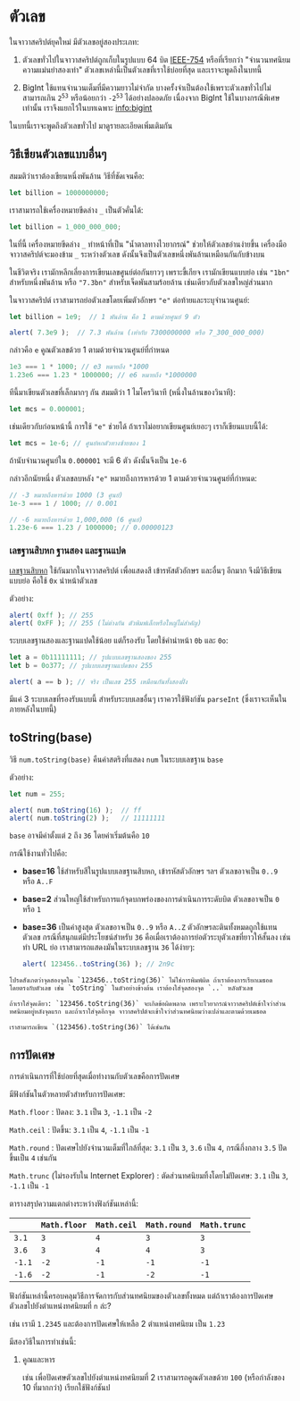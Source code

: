# ตัวเลข

ในจาวาสคริปต์ยุคใหม่ มีตัวเลขอยู่สองประเภท:

1. ตัวเลขทั่วไปในจาวาสคริปต์ถูกเก็บในรูปแบบ 64 บิต [IEEE-754](https://en.wikipedia.org/wiki/IEEE_754-2008_revision) หรือที่เรียกว่า "จำนวนทศนิยมความแม่นยำสองเท่า" ตัวเลขเหล่านี้เป็นตัวเลขที่เราใช้บ่อยที่สุด และเราจะพูดถึงในบทนี้

2. BigInt ใช้แทนจำนวนเต็มที่มีความยาวไม่จำกัด บางครั้งจำเป็นต้องใช้เพราะตัวเลขทั่วไปไม่สามารถเกิน <code>2<sup>53</sup></code> หรือน้อยกว่า <code>-2<sup>53</sup></code> ได้อย่างปลอดภัย เนื่องจาก BigInt ใช้ในบางกรณีพิเศษเท่านั้น เราจึงแยกไว้ในบทเฉพาะ <info:bigint>

ในบทนี้เราจะพูดถึงตัวเลขทั่วไป มาดูรายละเอียดเพิ่มเติมกัน

## วิธีเขียนตัวเลขแบบอื่นๆ

สมมติว่าเราต้องเขียนหนึ่งพันล้าน วิธีที่ชัดเจนคือ:

```js
let billion = 1000000000;
```

เราสามารถใช้เครื่องหมายขีดล่าง `_` เป็นตัวคั่นได้:

```js
let billion = 1_000_000_000;
```

ในที่นี้ เครื่องหมายขีดล่าง `_` ทำหน้าที่เป็น "น้ำตาลทางไวยากรณ์" ช่วยให้ตัวเลขอ่านง่ายขึ้น เครื่องมือจาวาสคริปต์จะมองข้าม `_` ระหว่างตัวเลข ดังนั้นจึงเป็นตัวเลขหนึ่งพันล้านเหมือนกันกับข้างบน

ในชีวิตจริง เรามักหลีกเลี่ยงการเขียนเลขศูนย์ต่อกันยาวๆ เพราะขี้เกียจ เรามักเขียนแบบย่อ เช่น `"1bn"` สำหรับหนึ่งพันล้าน หรือ `"7.3bn"` สำหรับเจ็ดพันสามร้อยล้าน เช่นเดียวกับตัวเลขใหญ่ส่วนมาก

ในจาวาสคริปต์ เราสามารถย่อตัวเลขโดยเพิ่มตัวอักษร `"e"` ต่อท้ายและระบุจำนวนศูนย์:

```js run
let billion = 1e9;  // 1 พันล้าน คือ 1 ตามด้วยศูนย์ 9 ตัว

alert( 7.3e9 );  // 7.3 พันล้าน (เท่ากับ 7300000000 หรือ 7_300_000_000)
```

กล่าวคือ `e` คูณตัวเลขด้วย 1 ตามด้วยจำนวนศูนย์ที่กำหนด

```js
1e3 === 1 * 1000; // e3 หมายถึง *1000
1.23e6 === 1.23 * 1000000; // e6 หมายถึง *1000000
```

ทีนี้มาเขียนตัวเลขที่เล็กมากๆ กัน สมมติว่า 1 ไมโครวินาที (หนึ่งในล้านของวินาที):

```js
let mсs = 0.000001;
```

เช่นเดียวกับก่อนหน้านี้ การใช้ `"e"` ช่วยได้ ถ้าเราไม่อยากเขียนศูนย์เยอะๆ เราก็เขียนแบบนี้ได้:

```js
let mcs = 1e-6; // ศูนย์หกตัวทางซ้ายของ 1
```

ถ้านับจำนวนศูนย์ใน `0.000001` จะมี 6 ตัว ดังนั้นจึงเป็น `1e-6`

กล่าวอีกนัยหนึ่ง ตัวเลขลบหลัง `"e"` หมายถึงการหารด้วย 1 ตามด้วยจำนวนศูนย์ที่กำหนด:

```js
// -3 หมายถึงหารด้วย 1000 (3 ศูนย์)
1e-3 === 1 / 1000; // 0.001

// -6 หมายถึงหารด้วย 1,000,000 (6 ศูนย์)
1.23e-6 === 1.23 / 1000000; // 0.00000123
```

### เลขฐานสิบหก ฐานสอง และฐานแปด

[เลขฐานสิบหก](https://en.wikipedia.org/wiki/Hexadecimal) ใช้กันมากในจาวาสคริปต์ เพื่อแสดงสี เข้ารหัสตัวอักษร และอื่นๆ อีกมาก จึงมีวิธีเขียนแบบย่อ คือใช้ `0x` นำหน้าตัวเลข

ตัวอย่าง:

```js run
alert( 0xff ); // 255
alert( 0xFF ); // 255 (ไม่ต่างกัน ตัวพิมพ์เล็กหรือใหญ่ไม่สำคัญ)
```

ระบบเลขฐานสองและฐานแปดใช้น้อย แต่ก็รองรับ โดยใช้คำนำหน้า `0b` และ `0o`:


```js run
let a = 0b11111111; // รูปแบบเลขฐานสองของ 255
let b = 0o377; // รูปแบบเลขฐานแปดของ 255

alert( a == b ); // จริง เป็นเลข 255 เหมือนกันทั้งสองฝั่ง
```

มีแค่ 3 ระบบเลขที่รองรับแบบนี้ สำหรับระบบเลขอื่นๆ เราควรใช้ฟังก์ชัน `parseInt` (ซึ่งเราจะเห็นในภายหลังในบทนี้)

## toString(base)

วิธี `num.toString(base)` คืนค่าสตริงที่แสดง `num` ในระบบเลขฐาน `base`

ตัวอย่าง:
```js run
let num = 255;

alert( num.toString(16) );  // ff
alert( num.toString(2) );   // 11111111
```

`base` อาจมีค่าตั้งแต่ `2` ถึง `36` โดยค่าเริ่มต้นคือ `10`

กรณีใช้งานทั่วไปคือ:

- **base=16** ใช้สำหรับสีในรูปแบบเลขฐานสิบหก, เข้ารหัสตัวอักษร ฯลฯ ตัวเลขอาจเป็น `0..9` หรือ `A..F`
- **base=2** ส่วนใหญ่ใช้สำหรับการแก้จุดบกพร่องของการดำเนินการระดับบิต ตัวเลขอาจเป็น `0` หรือ `1`
- **base=36** เป็นค่าสูงสุด ตัวเลขอาจเป็น `0..9` หรือ `A..Z` ตัวอักษรละตินทั้งหมดถูกใช้แทนตัวเลข กรณีที่สนุกแต่มีประโยชน์สำหรับ `36` คือเมื่อเราต้องการย่อตัวระบุตัวเลขที่ยาวให้สั้นลง เช่น ทำ URL ย่อ เราสามารถแสดงมันในระบบเลขฐาน `36` ได้ง่ายๆ:

    ```js run
    alert( 123456..toString(36) ); // 2n9c
    ```

```warn header="จุดสองจุดเพื่อเรียกเมธอด"
โปรดสังเกตว่าจุดสองจุดใน `123456..toString(36)` ไม่ใช่การพิมพ์ผิด ถ้าเราต้องการเรียกเมธอดโดยตรงกับตัวเลข เช่น `toString` ในตัวอย่างข้างต้น เราต้องใส่จุดสองจุด `..` หลังตัวเลข

ถ้าเราใส่จุดเดียว: `123456.toString(36)` จะเกิดข้อผิดพลาด เพราะไวยากรณ์จาวาสคริปต์เข้าใจว่าส่วนทศนิยมอยู่หลังจุดแรก และถ้าเราใส่จุดอีกจุด จาวาสคริปต์จะเข้าใจว่าส่วนทศนิยมว่างเปล่าและตามด้วยเมธอด

เราสามารถเขียน `(123456).toString(36)` ได้เช่นกัน

```

## การปัดเศษ

การดำเนินการที่ใช้บ่อยที่สุดเมื่อทำงานกับตัวเลขคือการปัดเศษ

มีฟังก์ชันในตัวหลายตัวสำหรับการปัดเศษ:

`Math.floor`
: ปัดลง: `3.1` เป็น `3`, `-1.1` เป็น `-2`

`Math.ceil`
: ปัดขึ้น: `3.1` เป็น `4`, `-1.1` เป็น `-1`

`Math.round`
: ปัดเศษไปยังจำนวนเต็มที่ใกล้ที่สุด: `3.1` เป็น `3`, `3.6` เป็น `4`, กรณีกึ่งกลาง `3.5` ปัดขึ้นเป็น `4` เช่นกัน

`Math.trunc` (ไม่รองรับใน Internet Explorer)
: ตัดส่วนทศนิยมทิ้งโดยไม่ปัดเศษ: `3.1` เป็น `3`, `-1.1` เป็น `-1`

ตารางสรุปความแตกต่างระหว่างฟังก์ชันเหล่านี้:

|   | `Math.floor` | `Math.ceil` | `Math.round` | `Math.trunc` |
|---|---------|--------|---------|---------|
|`3.1`|  `3`    |   `4`  |    `3`  |   `3`   |
|`3.6`|  `3`    |   `4`  |    `4`  |   `3`   |
|`-1.1`|  `-2`    |   `-1`  |    `-1`  |   `-1`   |
|`-1.6`|  `-2`    |   `-1`  |    `-2`  |   `-1`   |


ฟังก์ชันเหล่านี้ครอบคลุมวิธีการจัดการกับส่วนทศนิยมของตัวเลขทั้งหมด แต่ถ้าเราต้องการปัดเศษตัวเลขไปยังตำแหน่งทศนิยมที่ `n` ล่ะ?

เช่น เรามี `1.2345` และต้องการปัดเศษให้เหลือ 2 ตำแหน่งทศนิยม เป็น `1.23`

มีสองวิธีในการทำเช่นนี้:

1. คูณและหาร

    เช่น เพื่อปัดเศษตัวเลขไปยังตำแหน่งทศนิยมที่ 2 เราสามารถคูณตัวเลขด้วย `100` (หรือกำลังของ 10 ที่มากกว่า) เรียกใช้ฟังก์ชันป